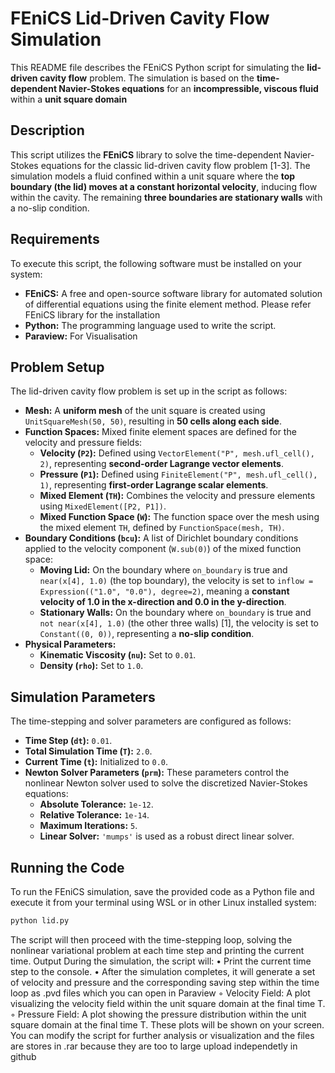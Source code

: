 # FEniCS Lid-Driven Cavity Flow Simulation

This README file describes the FEniCS Python script for simulating the **lid-driven cavity flow** problem. The simulation is based on the **time-dependent Navier-Stokes equations** for an **incompressible, viscous fluid** within a **unit square domain** 

## Description

This script utilizes the **FEniCS** library to solve the time-dependent Navier-Stokes equations for the classic lid-driven cavity flow problem [1-3]. The simulation models a fluid confined within a unit square where the **top boundary (the lid) moves at a constant horizontal velocity**, inducing flow within the cavity. 
The remaining **three boundaries are stationary walls** with a no-slip condition.

## Requirements

To execute this script, the following software must be installed on your system:

*   **FEniCS:** A free and open-source software library for automated solution of differential equations using the finite element method. Please refer FEniCS library for the installation 
*   **Python:** The programming language used to write the script.
*   **Paraview:** For Visualisation

## Problem Setup

The lid-driven cavity flow problem is set up in the script as follows:

*   **Mesh:** A **uniform mesh** of the unit square is created using `UnitSquareMesh(50, 50)`, resulting in **50 cells along each side**.
*   **Function Spaces:** Mixed finite element spaces are defined for the velocity and pressure fields:
    *   **Velocity (`P2`):** Defined using `VectorElement("P", mesh.ufl_cell(), 2)`, representing **second-order Lagrange vector elements**.
    *   **Pressure (`P1`):** Defined using `FiniteElement("P", mesh.ufl_cell(), 1)`, representing **first-order Lagrange scalar elements**.
    *   **Mixed Element (`TH`):** Combines the velocity and pressure elements using `MixedElement([P2, P1])`.
    *   **Mixed Function Space (`W`):** The function space over the mesh using the mixed element `TH`, defined by `FunctionSpace(mesh, TH)`.
*   **Boundary Conditions (`bcu`):** A list of Dirichlet boundary conditions applied to the velocity component (`W.sub(0)`) of the mixed function space:
    *   **Moving Lid:** On the boundary where `on_boundary` is true and `near(x[4], 1.0)` (the top boundary), the velocity is set to `inflow = Expression(("1.0", "0.0"), degree=2)`, meaning a **constant velocity of 1.0 in the x-direction and 0.0 in the y-direction**.
    *   **Stationary Walls:** On the boundary where `on_boundary` is true and `not near(x[4], 1.0)` (the other three walls) [1], the velocity is set to `Constant((0, 0))`, representing a **no-slip condition**.
*   **Physical Parameters:**
    *   **Kinematic Viscosity (`nu`):** Set to `0.01`.
    *   **Density (`rho`):** Set to `1.0`.

## Simulation Parameters

The time-stepping and solver parameters are configured as follows:

*   **Time Step (`dt`):** `0.01`.
*   **Total Simulation Time (`T`):** `2.0`.
*   **Current Time (`t`):** Initialized to `0.0`.
*   **Newton Solver Parameters (`prm`):** These parameters control the nonlinear Newton solver used to solve the discretized Navier-Stokes equations:
    *   **Absolute Tolerance:** `1e-12`.
    *   **Relative Tolerance:** `1e-14`.
    *   **Maximum Iterations:** `5`.
    *   **Linear Solver:** `'mumps'` is used as a robust direct linear solver.

## Running the Code

To run the FEniCS simulation, save the provided code as a Python file and execute it from your terminal using WSL or in other Linux installed system:

```bash
python lid.py

````
The script will then proceed with the time-stepping loop, solving the nonlinear variational problem at each time step and printing the current time.
Output
During the simulation, the script will:
•
Print the current time step to the console.
•
After the simulation completes, it will generate a set of velocity and pressure  and the corresponding saving step within the time loop as .pvd files which you can open in Paraview
◦
Velocity Field: A plot visualizing the velocity field within the unit square domain at the final time T.
◦
Pressure Field: A plot showing the pressure distribution within the unit square domain at the final time T.
These plots will be shown on your screen. You can modify the script for further analysis or visualization and the files are stores in .rar because they are too to large upload independetly in github
